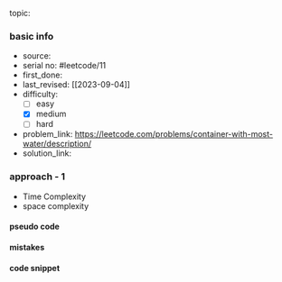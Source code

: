 topic:

### basic info
- source: 
- serial no: #leetcode/11
- first_done:
- last_revised: [[2023-09-04]]
- difficulty:
	- [ ] easy
	- [x] medium
	- [ ] hard
- problem_link: https://leetcode.com/problems/container-with-most-water/description/
- solution_link:

### approach - 1
- Time Complexity
- space complexity

#### pseudo code

#### mistakes

#### code snippet
```python

```